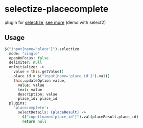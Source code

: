 selectize-placecomplete
=======================

plugin for [selectize](https://github.com/brianreavis/selectize.js), [see more](http://autoform-placecomplete.meteor.com) (demo with select2)

Usage
-----
```coffee
$("input[name='place']").selectize
  mode: "single"
  openOnFocus: false
  delimiter: null
  onInitialize: ->
    value = this.getValue()
    place_id = $("input[name='place_id']").val()
    this.updateOption value,
      value: value
      text: value
      description: value
      place_id: place_id
  plugins:
    'placecomplete':
      selectDetails: (placeResult) ->
        $("input[name='place_id']").val(placeResult.place_id)
        return null
```
